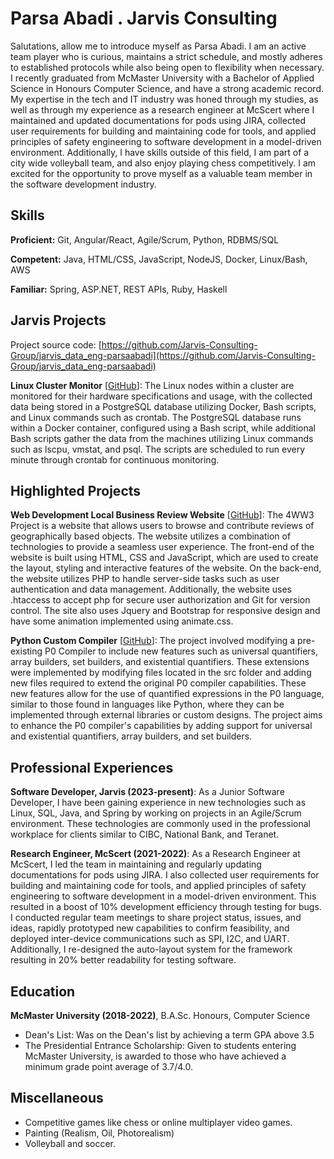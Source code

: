 # Parsa Abadi . Jarvis Consulting

Salutations, allow me to introduce myself as Parsa Abadi. I am an active team player who is curious, maintains a strict schedule, and mostly adheres to established protocols while also being open to flexibility when necessary. I recently graduated from McMaster University with a Bachelor of Applied Science in Honours Computer Science, and have a strong academic record. My expertise in the tech and IT industry was honed through my studies, as well as through my experience as a research engineer at McScert where I maintained and updated documentations for pods using JIRA, collected user requirements for building and maintaining code for tools, and applied principles of safety engineering to software development in a model-driven environment. Additionally, I have skills outside of this field, I am part of a city wide volleyball team, and also enjoy playing chess competitively. I am excited for the opportunity to prove myself as a valuable team member in the software development industry.

## Skills

**Proficient:** Git, Angular/React, Agile/Scrum, Python, RDBMS/SQL 

**Competent:** Java, HTML/CSS, JavaScript, NodeJS, Docker, Linux/Bash, AWS

**Familiar:** Spring, ASP.NET, REST APIs, Ruby, Haskell

## Jarvis Projects

Project source code: [https://github.com/Jarvis-Consulting-Group/jarvis_data_eng-parsaabadi](https://github.com/Jarvis-Consulting-Group/jarvis_data_eng-parsaabadi)


**Linux Cluster Monitor** [[GitHub](https://github.com/Jarvis-Consulting-Group/jarvis_data_eng-parsaabadi/tree/main/linux_sql)]: The Linux nodes within a cluster are monitored for their hardware specifications and usage, with the collected data being stored in a PostgreSQL database utilizing Docker, Bash scripts, and Linux commands such as crontab. The PostgreSQL database runs within a Docker container, configured using a Bash script, while additional Bash scripts gather the data from the machines utilizing Linux commands such as lscpu, vmstat, and psql. The scripts are scheduled to run every minute through crontab for continuous monitoring.


## Highlighted Projects
**Web Development Local Business Review Website** [[GitHub](https://github.com/parsaabadi/4ww3-project01)]: The 4WW3 Project is a website that allows users to browse and contribute reviews of geographically based objects. The website utilizes a combination of technologies to provide a seamless user experience. The front-end of the website is built using HTML, CSS and JavaScript, which are used to create the layout, styling and interactive features of the website. On the back-end, the website utilizes PHP to handle server-side tasks such as user authentication and data management. Additionally, the website uses .htaccess to accept php for secure user authorization and Git for version control. The site also uses Jquery and Bootstrap for responsive design and have some animation implemented using animate.css.   

**Python Custom Compiler** [[GitHub](https://github.com/parsaabadi/Compiler-Final-Version)]: The project involved modifying a pre-existing P0 Compiler to include new features such as universal quantifiers, array builders, set builders, and existential quantifiers. These extensions were implemented by modifying files located in the src folder and adding new files required to extend the original P0 compiler capabilities. These new features allow for the use of quantified expressions in the P0 language, similar to those found in languages like Python, where they can be implemented through external libraries or custom designs. The project aims to enhance the P0 compiler's capabilities by adding support for universal and existential quantifiers, array builders, and set builders.


## Professional Experiences

**Software Developer, Jarvis (2023-present)**: As a Junior Software Developer, I have been gaining experience in new technologies such as Linux, SQL, Java, and Spring by working on projects in an Agile/Scrum environment. These technologies are commonly used in the professional workplace for clients similar to CIBC, National Bank, and Teranet.

**Research Engineer, McScert (2021-2022)**: As a Research Engineer at McScert, I led the team in maintaining and regularly updating documentations for pods using JIRA. I also collected user requirements for building and maintaining code for tools, and applied principles of safety engineering to software development in a model-driven environment. This resulted in a boost of 10% development efficiency through testing for bugs. I conducted regular team meetings to share project status, issues, and ideas, rapidly prototyped new capabilities to confirm feasibility, and deployed inter-device communications such as SPI, I2C, and UART. Additionally, I re-designed the auto-layout system for the framework resulting in 20% better readability for testing software.


## Education
**McMaster University (2018-2022)**, B.A.Sc. Honours, Computer Science
- Dean's List: Was on the Dean's list by achieving a term GPA above 3.5
- The Presidential Entrance Scholarship: Given to students entering McMaster University, is awarded to those who have achieved a minimum grade point average of 3.7/4.0.  


## Miscellaneous
- Competitive games like chess or online multiplayer video games.
- Painting (Realism, Oil, Photorealism)
- Volleyball and soccer.
